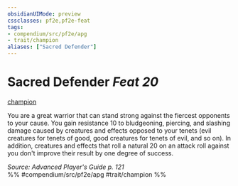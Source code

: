 ```yaml
---
obsidianUIMode: preview
cssclasses: pf2e,pf2e-feat
tags:
- compendium/src/pf2e/apg
- trait/champion
aliases: ["Sacred Defender"]
---
```

# Sacred Defender  *Feat 20*  
[champion](rules/traits/champion.md "Champion Class Trait")  


You are a great warrior that can stand strong against the fiercest opponents to your cause. You gain resistance 10 to bludgeoning, piercing, and slashing damage caused by creatures and effects opposed to your tenets (evil creatures for tenets of good, good creatures for tenets of evil, and so on). In addition, creatures and effects that roll a natural 20 on an attack roll against you don't improve their result by one degree of success.

*Source: Advanced Player's Guide p. 121*  
%% #compendium/src/pf2e/apg #trait/champion %%